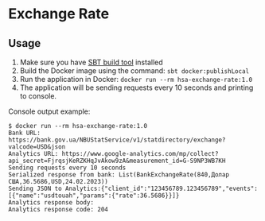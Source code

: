 # Exchange Rate

## Usage
1. Make sure you have [SBT build tool](https://www.scala-sbt.org/download.html) installed
2. Build the Docker image using the command: `sbt docker:publishLocal`
3. Run the application in Docker: `docker run --rm hsa-exchange-rate:1.0`
4. The application will be sending requests every 10 seconds and printing to console.

Console output example:
```
$ docker run --rm hsa-exchange-rate:1.0
Bank URL: https://bank.gov.ua/NBUStatService/v1/statdirectory/exchange?valcode=USD&json
Analytics URL: https://www.google-analytics.com/mp/collect?api_secret=FjrqsjKeRZKHqJvAkow9zA&measurement_id=G-S9NP3WB7KH
Sending requests every 10 seconds
Serialized response from bank: List(BankExchangeRate(840,Долар США,36.5686,USD,24.02.2023))
Sending JSON to Analytics:{"client_id":"123456789.123456789","events":[{"name":"usdtouah","params":{"rate":36.5686}}]}
Analytics response body: 
Analytics response code: 204

```